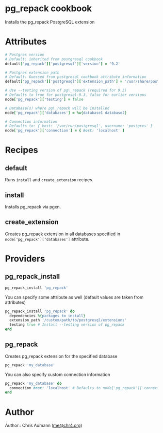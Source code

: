 # pg\_repack cookbook

Installs the pg\_repack PostgreSQL extension


# Attributes

```ruby
# Postgres version
# Default: inherited from postgresql cookbook
default['pg_repack']['postgresql']['version'] = '9.2'

# Postgres extension path
# Default: Guessed from postgresql cookbook attribute information
default['pg_repack']['postgresql']['extension_path'] = '/usr/share/postgresql/9.2/extension'

# Use --testing version of pg\_repack (required for 9.3)
# Defaults to true for postgresql-9.3, false for earlier versions
node['pg_repack']['testing'] = false

# Database(s) where pg\_repack will be installed
node['pg_repack']['databases'] = %w{database1 database2}

# Connection information
# Defaults to: { host: '/var/run/postgresql', username: 'postgres' }
node['pg_repack']['connection'] = { host: 'localhost' }
```


# Recipes

## default

Runs `install` and `create_extension` recipes.

## install

Installs pg\_repack via pgxn.

## create\_extension

Creates pg\_repack extension in all databases specified in `node['pg_repack']['databases']` attribute.


# Providers

## pg\_repack\_install

```ruby
pg_repack_install 'pg_repack'

```

You can specify some attribute as well (default values are taken from attributes)

```ruby
pg_repack_install 'pg_repack' do
  dependencies %{packages to install}
  extension_path '/custom/path/to/postgresql/extensions'
  testing true # Install --testing version of pg_repack
end

```

## pg\_repack

Creates pg\_repack extension for the specified database

```ruby
pg_repack 'my_database'
```

You can also specify custom connection information

```ruby
pg_repack 'my_database' do
  connection host: 'localhost' # Defaults to node['pg_repack']['connection']
end
```


# Author

Author:: Chris Aumann (<me@chr4.org>)
